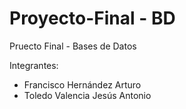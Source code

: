 # Proyecto-Final - BD
Pruecto Final - Bases de Datos

Integrantes:
- Francisco Hernández Arturo
- Toledo Valencia Jesús Antonio
